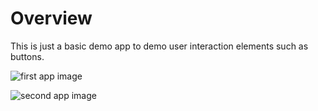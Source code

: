 # Overview
This is just a basic demo app to demo user interaction elements such as buttons.

![first app image](http://i4.minus.com/iplRFrEO59OZo.png)

![second app image](http://i5.minus.com/iB0GT9GMG2y42.png)
